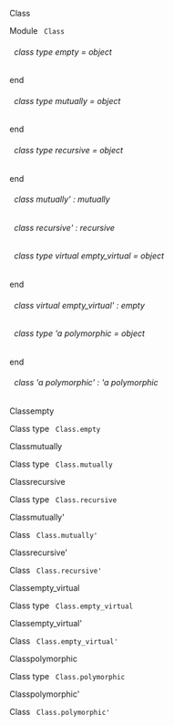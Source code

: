 Class

 Module `` Class`` 
<a id="class-type-empty"></a>
###### &nbsp; class type  empty = object
end



<a id="class-type-mutually"></a>
###### &nbsp; class type  mutually = object
end



<a id="class-type-recursive"></a>
###### &nbsp; class type  recursive = object
end



<a id="class-mutually'"></a>
###### &nbsp; class  mutually' : mutually



<a id="class-recursive'"></a>
###### &nbsp; class  recursive' : recursive



<a id="class-type-empty_virtual"></a>
###### &nbsp; class type virtual  empty_virtual = object
end



<a id="class-empty_virtual'"></a>
###### &nbsp; class virtual  empty_virtual' : empty



<a id="class-type-polymorphic"></a>
###### &nbsp; class type 'a polymorphic = object
end



<a id="class-polymorphic'"></a>
###### &nbsp; class 'a polymorphic' : 'a polymorphic


Classempty

 Class type `` Class.empty`` 

Classmutually

 Class type `` Class.mutually`` 

Classrecursive

 Class type `` Class.recursive`` 

Classmutually'

 Class `` Class.mutually'`` 

Classrecursive'

 Class `` Class.recursive'`` 

Classempty_virtual

 Class type `` Class.empty_virtual`` 

Classempty_virtual'

 Class `` Class.empty_virtual'`` 

Classpolymorphic

 Class type `` Class.polymorphic`` 

Classpolymorphic'

 Class `` Class.polymorphic'`` 
